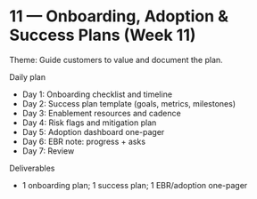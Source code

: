 # 11 — Onboarding, Adoption & Success Plans (Week 11)

Theme: Guide customers to value and document the plan.

Daily plan
- Day 1: Onboarding checklist and timeline
- Day 2: Success plan template (goals, metrics, milestones)
- Day 3: Enablement resources and cadence
- Day 4: Risk flags and mitigation plan
- Day 5: Adoption dashboard one-pager
- Day 6: EBR note: progress + asks
- Day 7: Review

Deliverables
- 1 onboarding plan; 1 success plan; 1 EBR/adoption one-pager
